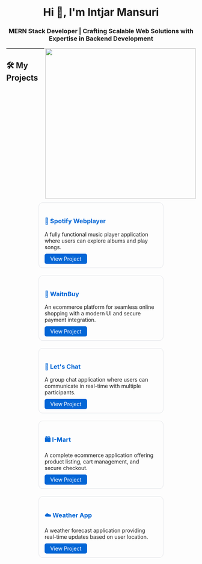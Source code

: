 <h1 align="center">Hi 👋, I'm Intjar Mansuri</h1>
<h3 align="center">MERN Stack Developer | Crafting Scalable Web Solutions with Expertise in Backend Development</h3>
<img align="right" width="400" src="https://cdn.dribbble.com/users/1162077/screenshots/3848914/programmer.gif">

---

## 🛠️ My Projects

<div align="center">

  <!-- Spotify Webplayer -->
  <div style="border: 1px solid #e1e4e8; border-radius: 10px; padding: 15px; margin: 10px; width: 300px; text-align: left; display: inline-block;">
    <h3 style="color: #0366d6;">🎵 Spotify Webplayer</h3>
    <p>A fully functional music player application where users can explore albums and play songs.</p>
    <a href="https://spotify-webplayer-five.vercel.app" target="_blank" rel="noopener noreferrer" style="text-decoration: none; color: white; background-color: #0366d6; padding: 5px 15px; border-radius: 5px;">View Project</a>
  </div>

  <!-- WaitnBuy -->
  <div style="border: 1px solid #e1e4e8; border-radius: 10px; padding: 15px; margin: 10px; width: 300px; text-align: left; display: inline-block;">
    <h3 style="color: #0366d6;">🛒 WaitnBuy</h3>
    <p>An ecommerce platform for seamless online shopping with a modern UI and secure payment integration.</p>
    <a href="https://waitnbuy-frontend.vercel.app" target="_blank" rel="noopener noreferrer" style="text-decoration: none; color: white; background-color: #0366d6; padding: 5px 15px; border-radius: 5px;">View Project</a>
  </div>

  <!-- Let's Chat -->
  <div style="border: 1px solid #e1e4e8; border-radius: 10px; padding: 15px; margin: 10px; width: 300px; text-align: left; display: inline-block;">
    <h3 style="color: #0366d6;">💬 Let's Chat</h3>
    <p>A group chat application where users can communicate in real-time with multiple participants.</p>
    <a href="https://lets-chat-a-group-chat-application.onrender.com" target="_blank" rel="noopener noreferrer" style="text-decoration: none; color: white; background-color: #0366d6; padding: 5px 15px; border-radius: 5px;">View Project</a>
  </div>

  <!-- I-Mart -->
  <div style="border: 1px solid #e1e4e8; border-radius: 10px; padding: 15px; margin: 10px; width: 300px; text-align: left; display: inline-block;">
    <h3 style="color: #0366d6;">🛍️ I-Mart</h3>
    <p>A complete ecommerce application offering product listing, cart management, and secure checkout.</p>
    <a href="https://i-mart-ecommerce-store-1-ch98.onrender.com" target="_blank" rel="noopener noreferrer" style="text-decoration: none; color: white; background-color: #0366d6; padding: 5px 15px; border-radius: 5px;">View Project</a>
  </div>

  <!-- Weather App -->
  <div style="border: 1px solid #e1e4e8; border-radius: 10px; padding: 15px; margin: 10px; width: 300px; text-align: left; display: inline-block;">
    <h3 style="color: #0366d6;">☁️ Weather App</h3>
    <p>A weather forecast application providing real-time updates based on user location.</p>
    <a href="https://weather-app-iota-lac-36.vercel.app" target="_blank" rel="noopener noreferrer" style="text-decoration: none; color: white; background-color: #0366d6; padding: 5px 15px; border-radius: 5px;">View Project</a>
  </div>

</div>

